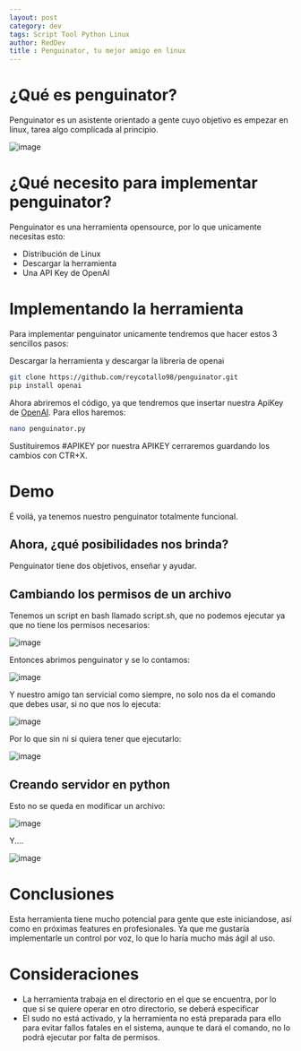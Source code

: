```yaml
---
layout: post
category: dev
tags: Script Tool Python Linux 
author: RedDev
title : Penguinator, tu mejor amigo en linux
---
```


# ¿Qué es penguinator?
Penguinator es un asistente orientado a gente cuyo objetivo es empezar en linux, tarea algo complicada al principio.

![image](https://github.com/reycotallo98/reycotallo98.github.io/assets/93315382/908c492b-29d3-4769-ba6f-c134eea25a96)

# ¿Qué necesito para implementar penguinator?
Penguinator es una herramienta opensource, por lo que unicamente necesitas esto:
- Distribución de Linux
- Descargar la herramienta
- Una API Key de OpenAI

# Implementando la herramienta
Para implementar penguinator unicamente tendremos que hacer estos 3 sencillos pasos:

Descargar la herramienta y descargar la libreria de openai
```bash
git clone https://github.com/reycotallo98/penguinator.git
pip install openai
```
Ahora abriremos el código, ya que tendremos que insertar nuestra ApiKey de [OpenAI](https://platform.openai.com/account/api-keys).
Para ellos haremos:
```bash
nano penguinator.py
```
Sustituiremos #APIKEY por nuestra APIKEY cerraremos guardando los cambios con CTR+X.

# Demo
É voilá, ya tenemos nuestro penguinator totalmente funcional.
## Ahora, ¿qué posibilidades nos brinda?
Penguinator tiene dos objetivos, enseñar y ayudar.

## Cambiando los permisos de un archivo
Tenemos un script en bash llamado script.sh, que no podemos ejecutar ya que no tiene los permisos necesarios:

![image](https://github.com/reycotallo98/reycotallo98.github.io/assets/93315382/955efc17-a50f-4f35-9446-7f1967ff9a15)

Entonces abrimos penguinator y se lo contamos:

![image](https://github.com/reycotallo98/reycotallo98.github.io/assets/93315382/b74c597f-61da-4c22-ac8e-eb33614e3ebd)

Y nuestro amigo tan servicial como siempre, no solo nos da el comando que debes usar, si no que nos lo ejecuta:

![image](https://github.com/reycotallo98/reycotallo98.github.io/assets/93315382/8cef4509-b221-4145-aed6-041d5db22681)

Por lo que sin ni si quiera tener que ejecutarlo:

![image](https://github.com/reycotallo98/reycotallo98.github.io/assets/93315382/cc526628-0da8-4aa0-8557-c9c62e4a172f)

## Creando servidor en python
Esto no se queda en modificar un archivo:

![image](https://github.com/reycotallo98/reycotallo98.github.io/assets/93315382/bc6139f3-a3fe-4858-8c79-f4ef0a649cf7)

Y....

![image](https://github.com/reycotallo98/reycotallo98.github.io/assets/93315382/01d7768d-98fc-402d-91de-2ac9067df0e3)

# Conclusiones
Esta herramienta tiene mucho potencial para gente que este iniciandose, así como en próximas features en profesionales. Ya que me gustaría implementarle un control por voz, lo que lo haría mucho más ágil al uso.

# Consideraciones
- La herramienta trabaja en el directorio en el que se encuentra, por lo que si se quiere operar en otro directorio, se deberá especificar
- El sudo no está activado, y la herramienta no está preparada para ello para evitar fallos fatales en el sistema, aunque te dará el comando, no lo podrá ejecutar por falta de permisos.

